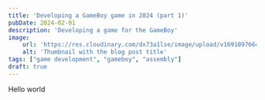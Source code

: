 ```yaml
---
title: 'Developing a GameBoy game in 2024 (part 1)'
pubDate: 2024-02-01
description: 'Developing a game for the GameBoy'
image:
    url: 'https://res.cloudinary.com/dx73a1lse/image/upload/v1691097664/blog/build-your-own-react-routerwebp_wzdy1w.webp' 
    alt: 'Thumbnail with the blog post title'
tags: ["game development", "gameboy", "assembly"]
draft: true
---
```

Hello world
